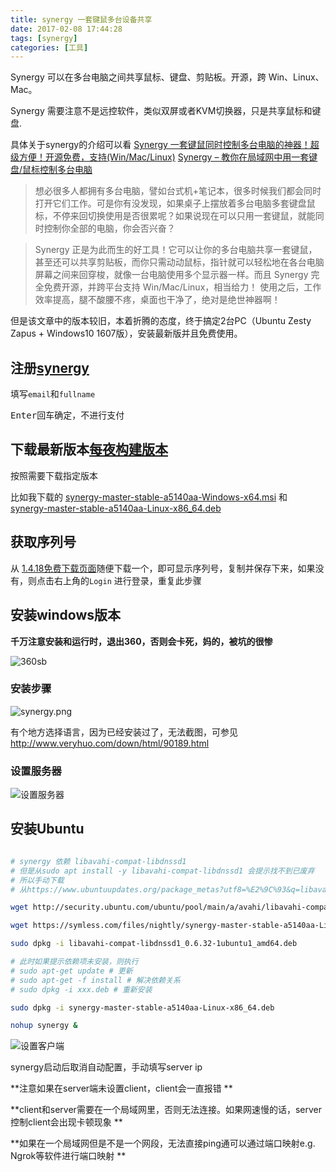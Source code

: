 ```yaml
---
title: synergy 一套键鼠多台设备共享
date: 2017-02-08 17:44:28
tags: [synergy]
categories: [工具]
---
```

Synergy 可以在多台电脑之间共享鼠标、键盘、剪贴板。开源，跨 Win、Linux、Mac。

<!-- more -->

Synergy 需要注意不是远控软件，类似双屏或者KVM切换器，只是共享鼠标和键盘.

具体关于synergy的介绍可以看 [Synergy 一套键鼠同时控制多台电脑的神器！超级方便！开源免费，支持\(Win/Mac/Linux\)](http://www.iplaysoft.com/synergy.html) [Synergy – 教你在局域网中用一套键盘/鼠标控制多台电脑](http://www.appinn.com/synergy/)

>想必很多人都拥有多台电脑，譬如台式机+笔记本，很多时候我们都会同时打开它们工作。可是你有没发现，如果桌子上摆放着多台电脑多套键盘鼠标，不停来回切换使用是否很累呢？如果说现在可以只用一套键鼠，就能同时控制你全部的电脑，你会否兴奋？

>Synergy 正是为此而生的好工具！它可以让你的多台电脑共享一套键鼠，甚至还可以共享剪贴板，而你只需动动鼠标，指针就可以轻松地在各台电脑屏幕之间来回穿梭，就像一台电脑使用多个显示器一样。而且 Synergy 完全免费开源，并跨平台支持 Win/Mac/Linux，相当给力！ 使用之后，工作效率提高，腿不酸腰不疼，桌面也干净了，绝对是绝世神器啊！

但是该文章中的版本较旧，本着折腾的态度，终于搞定2台PC（Ubuntu Zesty Zapus + Windows10 1607版），安装最新版并且免费使用。


## 注册[synergy](https://symless.com/synergy/#get-synergy)

填写`email`和`fullname`

<kbd>Enter</kbd>回车确定，不进行支付

## 下载最新版本[每夜构建版本](https://symless.com/nightly)

按照需要下载指定版本

比如我下载的 [synergy-master-stable-a5140aa-Windows-x64.msi](https://symless.com/files/nightly/synergy-master-stable-a5140aa-Windows-x64.msi) 和 [synergy-master-stable-a5140aa-Linux-x86_64.deb](https://symless.com/files/nightly/synergy-master-stable-a5140aa-Linux-x86_64.deb)

## 获取序列号

从 [1.4.18免费下载页面](http://symless.com/download/free/)随便下载一个，即可显示序列号，复制并保存下来，如果没有，则点击右上角的`Login` 进行登录，重复此步骤

## 安装windows版本

**千万注意安装和运行时，退出360，否则会卡死，妈的，被坑的很惨**

![360sb](https://ooo.0o0.ooo/2017/02/09/589bcf5446e43.png)

### 安装步骤

![synergy.png](https://ooo.0o0.ooo/2017/02/08/589af1a1280b0.png)

有个地方选择语言，因为已经安装过了，无法截图，可参见 http://www.veryhuo.com/down/html/90189.html

### 设置服务器

![设置服务器](https://ooo.0o0.ooo/2017/02/14/58a25ac9a4796.png)

## 安装Ubuntu

```bash

# synergy 依赖 libavahi-compat-libdnssd1
# 但是从sudo apt install -y libavahi-compat-libdnssd1 会提示找不到已废弃
# 所以手动下载
# 从https://www.ubuntuupdates.org/package_metas?utf8=%E2%9C%93&q=libavahi-compat-libdnssd1 找最新的下载

wget http://security.ubuntu.com/ubuntu/pool/main/a/avahi/libavahi-compat-libdnssd1_0.6.32-1ubuntu1_amd64.deb #ubuntu 16.10 版本

wget https://symless.com/files/nightly/synergy-master-stable-a5140aa-Linux-x86_64.deb

sudo dpkg -i libavahi-compat-libdnssd1_0.6.32-1ubuntu1_amd64.deb

# 此时如果提示依赖项未安装，则执行
# sudo apt-get update # 更新
# sudo apt-get -f install # 解决依赖关系
# sudo dpkg -i xxx.deb # 重新安装

sudo dpkg -i synergy-master-stable-a5140aa-Linux-x86_64.deb

nohup synergy &
```

![设置客户端](https://ooo.0o0.ooo/2017/02/14/58a25ac9a6991.png)

synergy启动后取消自动配置，手动填写server ip

**注意如果在server端未设置client，client会一直报错 **

**client和server需要在一个局域网里，否则无法连接。如果网速慢的话，server控制client会出现卡顿现象 **

**如果在一个局域网但是不是一个网段，无法直接ping通可以通过端口映射e.g.  Ngrok等软件进行端口映射 **